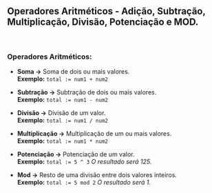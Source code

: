 
## Operadores Aritméticos - Adição, Subtração, Multiplicação, Divisão, Potenciação e MOD.

&nbsp;

### Operadores Aritméticos:

* **Soma →** Soma de dois ou mais valores. 
<br>**Exemplo:**  `total := num1 + num2`

* **Subtração →** Subtração de dois ou mais valores. 
<br>**Exemplo:**  `total := num1 - num2`

* **Divisão →** Divisão de um valor. 
<br>**Exemplo:**  `total := num1 / num2`

* **Multiplicação →** Multiplicação de um ou mais valores. 
<br>**Exemplo:**  `total := num1 * num2`

* **Potenciação →** Potenciação de um valor. 
<br>**Exemplo:**  `total := 5 ^ 3` _O resultado será 125._

* **Mod →** Resto de uma divisão entre dois valores inteiros. 
<br>**Exemplo:**  `total := 5 mod 2` _O resultado será 1._
